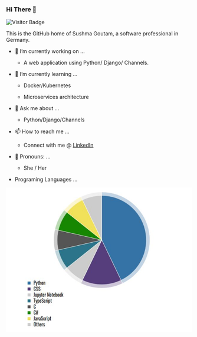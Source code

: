 ### Hi There 👋

![Visitor Badge](https://visitor-badge.laobi.icu/badge?page_id=write2sushma.write2sushma)

This is the GitHub home of Sushma Goutam, a software professional in Germany.

- 🔭 I’m currently working on ...

     - A web application using Python/ Django/ Channels. 

- 🌱 I’m currently learning ...
      
     - Docker/Kubernetes

     - Microservices architecture

- 💬 Ask me about ...

     - Python/Django/Channels

- 📫 How to reach me ...

     - Connect with me @ [LinkedIn](https://www.linkedin.com/in/sushmagoutam/)

- 👩 Pronouns: ...

     - She / Her     
     
- Programing Languages ...
     
![Programing Languages](https://github.com/write2sushma/write2sushma/blob/master/PL.JPG)
